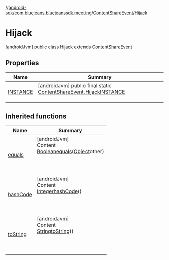 //[android-sdk](../../../../index.md)/[com.bluejeans.bluejeanssdk.meeting](../../index.md)/[ContentShareEvent](../index.md)/[Hijack](index.md)



# Hijack  
 [androidJvm] public class [Hijack](index.md) extends [ContentShareEvent](../index.md)   


## Properties  
  
|  Name |  Summary | 
|---|---|
| <a name="com.bluejeans.bluejeanssdk.meeting/ContentShareEvent.Hijack/INSTANCE/#/PointingToDeclaration/"></a>[INSTANCE](index.md#130216322%2FProperties%2F-435046686)| <a name="com.bluejeans.bluejeanssdk.meeting/ContentShareEvent.Hijack/INSTANCE/#/PointingToDeclaration/"></a> [androidJvm] public final static [ContentShareEvent.Hijack](index.md)[INSTANCE](index.md#130216322%2FProperties%2F-435046686)  <br>   <br>|


## Inherited functions  
  
|  Name |  Summary | 
|---|---|
| <a name="kotlin/ContentShareEvent.Hijack/equals/#kotlin.Any?/PointingToDeclaration/"></a>[equals](index.md#33107723%2FFunctions%2F-435046686)| <a name="kotlin/ContentShareEvent.Hijack/equals/#kotlin.Any?/PointingToDeclaration/"></a>[androidJvm]  <br>Content  <br>[Boolean](https://developer.android.com/reference/kotlin/java/lang/Boolean.html)[equals](index.md#33107723%2FFunctions%2F-435046686)([Object](https://developer.android.com/reference/kotlin/java/lang/Object.html)other)  <br>  <br><br><br>|
| <a name="kotlin/ContentShareEvent.Hijack/hashCode/#/PointingToDeclaration/"></a>[hashCode](index.md#-1013526149%2FFunctions%2F-435046686)| <a name="kotlin/ContentShareEvent.Hijack/hashCode/#/PointingToDeclaration/"></a>[androidJvm]  <br>Content  <br>[Integer](https://developer.android.com/reference/kotlin/java/lang/Integer.html)[hashCode](index.md#-1013526149%2FFunctions%2F-435046686)()  <br>  <br><br><br>|
| <a name="kotlin/ContentShareEvent.Hijack/toString/#/PointingToDeclaration/"></a>[toString](index.md#-1191692214%2FFunctions%2F-435046686)| <a name="kotlin/ContentShareEvent.Hijack/toString/#/PointingToDeclaration/"></a>[androidJvm]  <br>Content  <br>[String](https://developer.android.com/reference/kotlin/java/lang/String.html)[toString](index.md#-1191692214%2FFunctions%2F-435046686)()  <br>  <br><br><br>|

